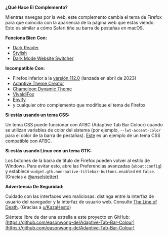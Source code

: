 **¿Qué Hace El Complemento?**

Mientras navegas por la web, este complemento cambia el tema de Firefox para que coincida con la apariencia de la página web que estás viendo. Esto es similar a cómo Safari tiñe su barra de pestañas en macOS.

**Funciona Bien Con:**

- [Dark Reader](https://addons.mozilla.org/firefox/addon/darkreader/)
- [Stylish](https://addons.mozilla.org/firefox/addon/stylish/)
- [Dark Mode Website Switcher](https://addons.mozilla.org/firefox/addon/dark-mode-website-switcher/)

**Incompatible Con:**

- Firefox inferior a la [versión 112.0](https://www.mozilla.org/firefox/112.0/releasenotes/) (lanzada en abril de 2023)
- [Adaptive Theme Creator](https://addons.mozilla.org/firefox/addon/adaptive-theme-creator/)
- [Chameleon Dynamic Theme](https://addons.mozilla.org/firefox/addon/chameleon-dynamic-theme-fixed/)
- [VivaldiFox](https://addons.mozilla.org/firefox/addon/vivaldifox/)
- [Envify](https://addons.mozilla.org/firefox/addon/envify/)
- y cualquier otro complemento que modifique el tema de Firefox

**Si estás usando un tema CSS:**

Un tema CSS puede funcionar con ATBC (Adaptive Tab Bar Colour) cuando se utilizan variables de color del sistema (por ejemplo, `--lwt-accent-color` para el color de la barra de pestañas). [Este](https://github.com/easonwong-de/Firefox-Adaptive-Sur-Theme) es un ejemplo de un tema CSS compatible con ATBC.

**Si estás usando Linux con un tema GTK:**

Los botones de la barra de título de Firefox pueden volver al estilo de Windows. Para evitar esto, abre las Preferencias avanzadas (`about:config`) y establece `widget.gtk.non-native-titlebar-buttons.enabled` en `false`. (Gracias a [@anselstetter](https://github.com/anselstetter/))

**Advertencia De Seguridad:**

Cuidado con las interfaces web maliciosas: distinga entre la interfaz de usuario del navegador y la interfaz de usuario web. Consulte [The Line of Death](https://textslashplain.com/2017/01/14/the-line-of-death/). (Gracias a [u/KazaHesto](https://www.reddit.com/user/KazaHesto/))

Siéntete libre de dar una estrella a este proyecto en GitHub: [https://github.com/easonwong-de/Adaptive-Tab-Bar-Colour](https://github.com/easonwong-de/Adaptive-Tab-Bar-Colour)
